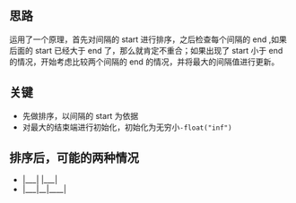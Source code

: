 ## 思路
运用了一个原理，首先对间隔的 start 进行排序，之后检查每个间隔的 end ,如果后面的 start 已经大于 end 了，那么就肯定不重合；如果出现了 start 小于 end 的情况，开始考虑比较两个间隔的 end 的情况，并将最大的间隔值进行更新。

## 关键
+ 先做排序，以间隔的 start 为依据
+ 对最大的结束端进行初始化，初始化为无穷小`-float("inf")`

## 排序后，可能的两种情况
+ |\_\_\_|  |\_\_\_|
+ |\_\_\_|\_\_|\_\_\_\_|

